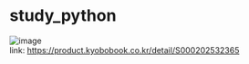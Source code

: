 # study_python

![image](https://github.com/jaee55555/study_python/assets/102634972/dbf07810-effc-42fe-ae17-bbb1141b8a3d)    
link: https://product.kyobobook.co.kr/detail/S000202532365
